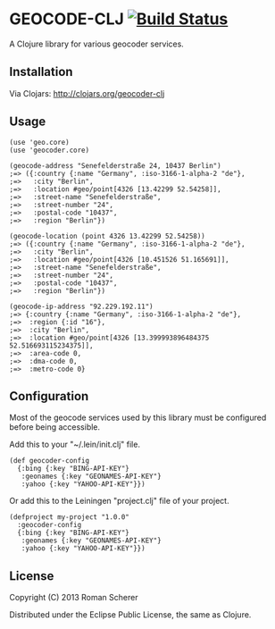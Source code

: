 # GEOCODE-CLJ [![Build Status](https://travis-ci.org/r0man/geocoder-clj.png)](https://travis-ci.org/r0man/geocoder-clj)

A Clojure library for various geocoder services.

## Installation

Via Clojars: http://clojars.org/geocoder-clj

## Usage

    (use 'geo.core)
    (use 'geocoder.core)

    (geocode-address "Senefelderstraße 24, 10437 Berlin")
    ;=> ({:country {:name "Germany", :iso-3166-1-alpha-2 "de"},
    ;=>   :city "Berlin",
    ;=>   :location #geo/point[4326 [13.42299 52.54258]],
    ;=>   :street-name "Senefelderstraße",
    ;=>   :street-number "24",
    ;=>   :postal-code "10437",
    ;=>   :region "Berlin"})

    (geocode-location (point 4326 13.42299 52.54258))
    ;=> ({:country {:name "Germany", :iso-3166-1-alpha-2 "de"},
    ;=>   :city "Berlin",
    ;=>   :location #geo/point[4326 [10.451526 51.165691]],
    ;=>   :street-name "Senefelderstraße",
    ;=>   :street-number "24",
    ;=>   :postal-code "10437",
    ;=>   :region "Berlin"})

    (geocode-ip-address "92.229.192.11")
    ;=> {:country {:name "Germany", :iso-3166-1-alpha-2 "de"},
    ;=>  :region {:id "16"},
    ;=>  :city "Berlin",
    ;=>  :location #geo/point[4326 [13.399993896484375 52.516693115234375]],
    ;=>  :area-code 0,
    ;=>  :dma-code 0,
    ;=>  :metro-code 0}

## Configuration

Most of the geocode services used by this library must be configured
before being accessible.

Add this to your "~/.lein/init.clj" file.

    (def geocoder-config
      {:bing {:key "BING-API-KEY"}
       :geonames {:key "GEONAMES-API-KEY"}
       :yahoo {:key "YAHOO-API-KEY"}})

Or add this to the Leiningen "project.clj" file of your project.

    (defproject my-project "1.0.0"
      :geocoder-config
      {:bing {:key "BING-API-KEY"}
       :geonames {:key "GEONAMES-API-KEY"}
       :yahoo {:key "YAHOO-API-KEY"}})

## License

Copyright (C) 2013 Roman Scherer

Distributed under the Eclipse Public License, the same as Clojure.
